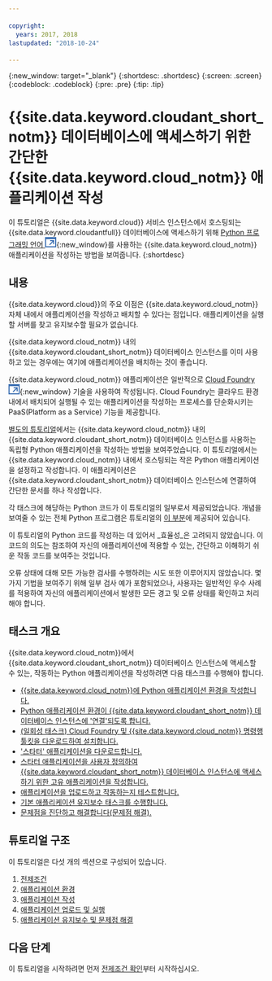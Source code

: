 ```yaml
---

copyright:
  years: 2017, 2018
lastupdated: "2018-10-24"

---
```


{:new_window: target="_blank"}
{:shortdesc: .shortdesc}
{:screen: .screen}
{:codeblock: .codeblock}
{:pre: .pre}
{:tip: .tip}

<!-- Acrolinx: 2017-05-10 -->

# {{site.data.keyword.cloudant_short_notm}} 데이터베이스에 액세스하기 위한 간단한 {{site.data.keyword.cloud_notm}} 애플리케이션 작성

이 튜토리얼은 {{site.data.keyword.cloud}} 서비스 인스턴스에서 호스팅되는
{{site.data.keyword.cloudantfull}} 데이터베이스에 액세스하기 위해
[Python 프로그래밍 언어 ![외부 링크 아이콘](../images/launch-glyph.svg "외부 링크 아이콘")](https://www.python.org/){:new_window}를
사용하는 {{site.data.keyword.cloud_notm}} 애플리케이션을 작성하는 방법을 보여줍니다.
{:shortdesc}

## 내용

{{site.data.keyword.cloud}}의 주요 이점은 {{site.data.keyword.cloud_notm}} 자체 내에서 애플리케이션을 작성하고 배치할 수 있다는 점입니다.
애플리케이션을 실행할 서버를 찾고 유지보수할 필요가 없습니다.

{{site.data.keyword.cloud_notm}} 내의
{{site.data.keyword.cloudant_short_notm}} 데이터베이스 인스턴스를
이미 사용하고 있는 경우에는 여기에 애플리케이션을 배치하는 것이 좋습니다. 

{{site.data.keyword.cloud_notm}} 애플리케이션은 일반적으로 [Cloud Foundry ![외부 링크 아이콘](../images/launch-glyph.svg "외부 링크 아이콘")](https://en.wikipedia.org/wiki/Cloud_Foundry){:new_window} 기술을 사용하여 작성됩니다.
Cloud Foundry는 클라우드 환경 내에서 배치되어 실행될 수 있는 애플리케이션을 작성하는 프로세스를 단순화시키는 PaaS(Platform as a Service) 기능을 제공합니다.

[별도의 튜토리얼](create_database.html)에서는
{{site.data.keyword.cloud_notm}} 내의 {{site.data.keyword.cloudant_short_notm}} 데이터베이스 인스턴스를 사용하는
독립형 Python 애플리케이션을 작성하는 방법을 보여주었습니다.
이 튜토리얼에서는 {{site.data.keyword.cloud_notm}} 내에서 호스팅되는 작은 Python 애플리케이션을 설정하고 작성합니다.
이 애플리케이션은 {{site.data.keyword.cloudant_short_notm}} 데이터베이스 인스턴스에 연결하여 간단한 문서를 하나 작성합니다.

각 태스크에 해당하는 Python 코드가 이 튜토리얼의 일부로서 제공되었습니다.
개념을 보여줄 수 있는 전체 Python 프로그램은 튜토리얼의 [이 부분](create_bmxapp_createapp.html#complete-listing)에 제공되어 있습니다.

이 튜토리얼의 Python 코드를 작성하는 데 있어서 _효율성_은 고려되지 않았습니다. 이 코드의 의도는 참조하여 자신의 애플리케이션에 적용할 수 있는, 간단하고 이해하기 쉬운 작동 코드를 보여주는 것입니다.

오류 상태에 대해 모든 가능한 검사를 수행하려는 시도 또한 이루어지지 않았습니다.
몇 가지 기법을 보여주기 위해 일부 검사 예가 포함되었으나, 사용자는 일반적인 우수 사례를 적용하여
자신의 애플리케이션에서 발생한 모든 경고 및 오류 상태를 확인하고 처리해야 합니다.

## 태스크 개요

{{site.data.keyword.cloud_notm}}에서 {{site.data.keyword.cloudant_short_notm}} 데이터베이스 인스턴스에 액세스할 수 있는, 작동하는 Python 애플리케이션을 작성하려면 다음 태스크를 수행해야 합니다.

-   [{{site.data.keyword.cloud_notm}}에 Python 애플리케이션 환경을 작성합니다. ](create_bmxapp_appenv.html#creating)
-   [Python 애플리케이션 환경이 {{site.data.keyword.cloudant_short_notm}} 데이터베이스 인스턴스에 '연결'되도록 합니다. ](create_bmxapp_appenv.html#connecting)
-   [(일회성 태스크) Cloud Foundry 및 {{site.data.keyword.cloud_notm}} 명령행 툴킷을 다운로드하여 설치합니다. ](create_bmxapp_appenv.html#toolkits)
-   ['스타터' 애플리케이션을 다운로드합니다. ](create_bmxapp_appenv.html#starter)
-   [스타터 애플리케이션을 사용자 정의하여 {{site.data.keyword.cloudant_short_notm}} 데이터베이스 인스턴스에 액세스하기 위한 고유 애플리케이션을 작성합니다. ](create_bmxapp_createapp.html#theApp)
-   [애플리케이션을 업로드하고 작동하는지 테스트합니다. ](create_bmxapp_upload.html#uploading)
-   [기본 애플리케이션 유지보수 태스크를 수행합니다. ](create_bmxapp_maintain.html#maintenance)
-   [문제점을 진단하고 해결합니다(문제점 해결). ](create_bmxapp_maintain.html#troubleshooting)

## 튜토리얼 구조

이 튜토리얼은 다섯 개의 섹션으로 구성되어 있습니다.

1.  [전제조건](create_bmxapp_prereq.html)
2.  [애플리케이션 환경](create_bmxapp_appenv.html)
3.  [애플리케이션 작성](create_bmxapp_createapp.html)
4.  [애플리케이션 업로드 및 실행](create_bmxapp_upload.html)
5.  [애플리케이션 유지보수 및 문제점 해결](create_bmxapp_maintain.html)

## 다음 단계

이 튜토리얼을 시작하려면 먼저 [전제조건 확인](create_bmxapp_prereq.html)부터 시작하십시오.
